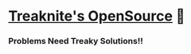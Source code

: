 # [Treaknite's OpenSource](https://treaknite.github.io/treaknite/) 💖


### Problems Need Treaky Solutions!!


